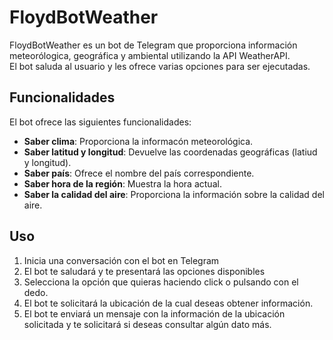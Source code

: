 # FloydBotWeather

FloydBotWeather es un bot de Telegram que proporciona información meteorólogica, geográfica y ambiental utilizando la API WeatherAPI.<br>
El bot saluda al usuario y les ofrece varias opciones para ser ejecutadas.

## Funcionalidades
El bot ofrece las siguientes funcionalidades:<br/>
* **Saber clima**: Proporciona la informacón meteorológica.<br/>
* **Saber latitud y longitud**: Devuelve las coordenadas geográficas (latiud y longitud).
* **Saber país**: Ofrece el nombre del país correspondiente. 
* **Saber hora de la región**: Muestra la hora actual.
* **Saber la calidad del aire**: Proporciona la información sobre la calidad del aire.

## Uso
1. Inicia una conversación con el bot en Telegram
2. El bot te saludará y te presentará las opciones disponibles
3. Selecciona la opción que quieras haciendo click o pulsando con el dedo.
4. El bot te solicitará la ubicación de la cual deseas obtener información.
5. El bot te enviará un mensaje con la información de la ubicación solicitada y te solicitará si deseas consultar algún dato más.
